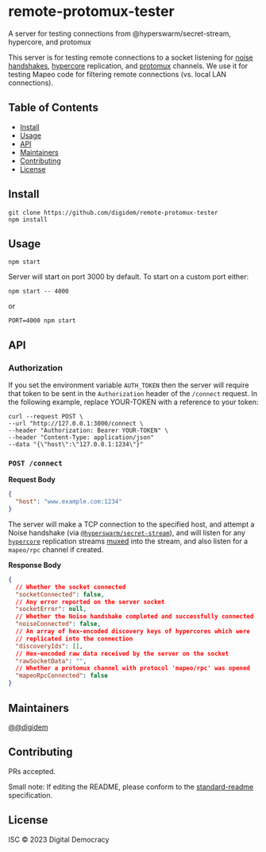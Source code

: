 # remote-protomux-tester

A server for testing connections from @hyperswarm/secret-stream, hypercore, and protomux

This server is for testing remote connections to a socket listening for [noise handshakes](https://github.com/holepunchto/hyperswarm-secret-stream), [hypercore](https://github.com/holepunchto/hypercore) replication, and [protomux](https://github.com/mafintosh/protomux) channels. We use it for testing Mapeo code for filtering remote connections (vs. local LAN connections).

## Table of Contents

- [Install](#install)
- [Usage](#usage)
- [API](#api)
- [Maintainers](#maintainers)
- [Contributing](#contributing)
- [License](#license)

## Install

```
git clone https://github.com/digidem/remote-protomux-tester
npm install
```

## Usage

```
npm start
```

Server will start on port 3000 by default. To start on a custom port either:

```
npm start -- 4000
```

or

```
PORT=4000 npm start
```

## API

### Authorization

If you set the environment variable `AUTH_TOKEN` then the server will require that token to be sent in the `Authorization` header of the `/connect` request. In the following example, replace YOUR-TOKEN with a reference to your token:

```
curl --request POST \
--url "http://127.0.0.1:3000/connect \
--header "Authorization: Bearer YOUR-TOKEN" \
--header "Content-Type: application/json"
--data "{\"host\":\"127.0.0.1:1234\"}"
```

### `POST /connect`

**Request Body**

```json
{
  "host": "www.example.com:1234"
}
```

The server will make a TCP connection to the specified host, and attempt a Noise handshake (via [`@hyperswarm/secret-stream`](https://github.com/holepunchto/hyperswarm-secret-stream)), and will listen for any [`hypercore`](https://github.com/holepunchto/hypercore) replication streams [muxed](https://github.com/mafintosh/protomux) into the stream, and also listen for a `mapeo/rpc` channel if created.

**Response Body**

```json
{
  // Whether the socket connected
  "socketConnected": false,
  // Any error reported on the server socket
  "socketError": null,
  // Whether the Noise handshake completed and successfully connected
  "noiseConnected": false,
  // An array of hex-encoded discovery keys of hypercores which were
  // replicated into the connection
  "discoveryIds": [],
  // Hex-encoded raw data received by the server on the socket
  "rawSocketData": "",
  // Whether a protomux channel with protocol 'mapeo/rpc' was opened
  "mapeoRpcConnected": false
}
```

## Maintainers

[@@digidem](https://github.com/@digidem)

## Contributing

PRs accepted.

Small note: If editing the README, please conform to the [standard-readme](https://github.com/RichardLitt/standard-readme) specification.

## License

ISC © 2023 Digital Democracy
